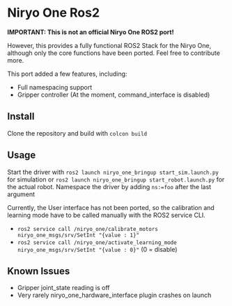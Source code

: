 # Niryo One Ros2 
**IMPORTANT: This is not an official Niryo One ROS2 port!**

However, this provides a fully functional ROS2 Stack for the Niryo One, although only the core functions have been ported. Feel free to contribute more.

This port added a few features, including:
- Full namespacing support
- Gripper controller (At the moment, command_interface is disabled)

## Install
Clone the repository and build with ```colcon build```

## Usage
Start the driver with ```ros2 launch niryo_one_bringup start_sim.launch.py``` for simulation or ```ros2 launch niryo_one_bringup start_robot.launch.py``` for the actual robot. Namespace the driver by adding ```ns:=foo``` after the last argument 


Currently, the User interface has not been ported, so the calibration and learning mode have to be called manually with the ROS2 service CLI.
- ```ros2 service call /niryo_one/calibrate_motors niryo_one_msgs/srv/SetInt "{value : 1}"```
- ```ros2 service call /niryo_one/activate_learning_mode niryo_one_msgs/srv/SetInt "{value : 0}"``` (0 = disable)

## Known Issues
- Gripper joint_state reading is off
- Very rarely niryo_one_hardware_interface plugin crashes on launch
